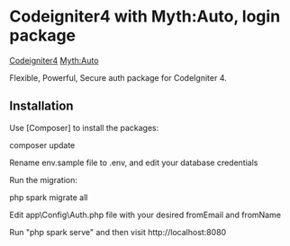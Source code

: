 # Codeigniter4 with Myth:Auto, login package

[Codeigniter4](https://codeigniter4.github.io/userguide/)
[Myth:Auto](https://github.com/lonnieezell/myth-auth)

Flexible, Powerful, Secure auth package for CodeIgniter 4.

Installation
------------

Use [Composer] to install the packages:

composer update

Rename env.sample file to .env, and edit your database credentials

Run the migration:

php spark migrate all

Edit app\Config\Auth.php file with your desired fromEmail and fromName

Run "php spark serve" and then visit http://localhost:8080
